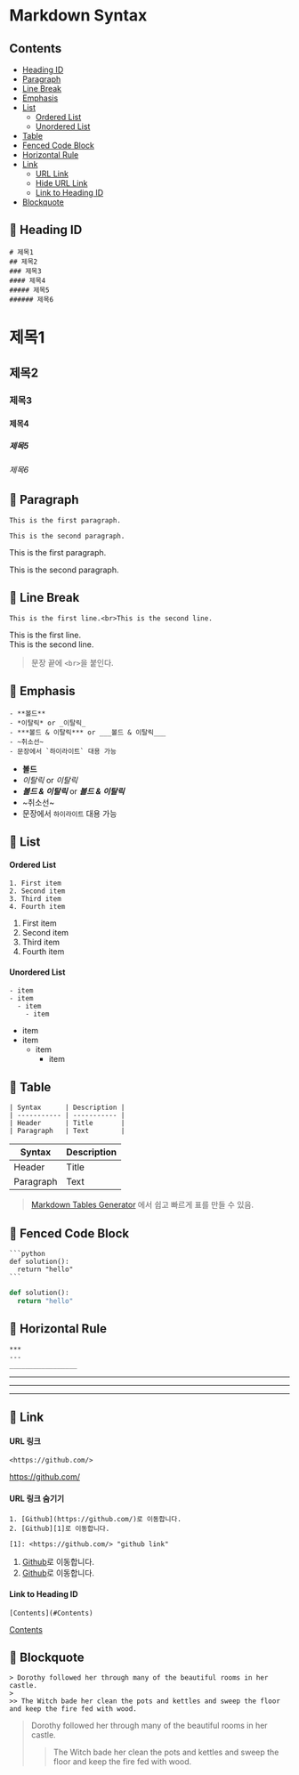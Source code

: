 # Markdown Syntax

## Contents
- [Heading ID](#-Heading-ID)
- [Paragraph](#-Paragraph)
- [Line Break](#-Line-Break)
- [Emphasis](#-Emphasis)
- [List](#-List)
  - [Ordered List](#Ordered-List)
  - [Unordered List](#Unordered-List)
- [Table](#-Table)
- [Fenced Code Block](#-Fenced-Code-Block)
- [Horizontal Rule](#-Horizontal-Rule)
- [Link](#-Link)
  - [URL Link](#URL-링크)
  - [Hide URL Link](#URL-링크-숨기기)
  - [Link to Heading ID](#Link-to-Heading-ID)
- [Blockquote](#-Blockquote)
## 🐽 Heading ID
```
# 제목1
## 제목2
### 제목3 
#### 제목4 
##### 제목5 
###### 제목6
```
# 제목1
## 제목2
### 제목3 
#### 제목4 
##### 제목5 
###### 제목6

## 🐽 Paragraph
```
This is the first paragraph.

This is the second paragraph.
```
This is the first paragraph.

This is the second paragraph.
## 🐽 Line Break
```
This is the first line.<br>This is the second line.
```
This is the first line.<br>This is the second line.
> 문장 끝에 `<br>`을 붙인다.

## 🐽 Emphasis
```
- **볼드**
- *이탈릭* or _이탈릭_
- ***볼드 & 이탈릭*** or ___볼드 & 이탈릭___
- ~취소선~
- 문장에서 `하이라이트` 대용 가능
```
- **볼드** <br>
- *이탈릭* or _이탈릭_ <br>
- ***볼드 & 이탈릭*** or ___볼드 & 이탈릭___<br>
- ~취소선~
- 문장에서 `하이라이트` 대용 가능

## 🐽 List
#### Ordered List
```
1. First item
2. Second item
3. Third item
4. Fourth item
```
1. First item
2. Second item
3. Third item
4. Fourth item
#### Unordered List
```
- item
- item
  - item
    - item
```
- item
- item
  - item
    - item

## 🐽 Table
```
| Syntax      | Description |
| ----------- | ----------- |
| Header      | Title       |
| Paragraph   | Text        |
```
| Syntax      | Description |
| ----------- | ----------- |
| Header      | Title       |
| Paragraph   | Text        |

> [Markdown Tables Generator](https://www.tablesgenerator.com/markdown_tables) 에서 쉽고 빠르게 표를 만들 수 있음.

## 🐽 Fenced Code Block
``````
```python
def solution():
  return "hello"
```
``````
```python
def solution():
  return "hello"
```
## 🐽 Horizontal Rule
```
***
---
_________________
```
***
---
_________________

## 🐽 Link
#### URL 링크
```
<https://github.com/>
```
<https://github.com/>
#### URL 링크 숨기기
```
1. [Github](https://github.com/)로 이동합니다.
2. [Github][1]로 이동합니다.

[1]: <https://github.com/> "github link"
```
1. [Github](https://github.com/)로 이동합니다.
2. [Github][1]로 이동합니다.

[1]: <https://github.com/> "github link"

#### Link to Heading ID
```
[Contents](#Contents)
```
[Contents](#Contents)

## 🐽 Blockquote
```
> Dorothy followed her through many of the beautiful rooms in her castle.
>
>> The Witch bade her clean the pots and kettles and sweep the floor and keep the fire fed with wood.
```
> Dorothy followed her through many of the beautiful rooms in her castle.
>
>> The Witch bade her clean the pots and kettles and sweep the floor and keep the fire fed with wood.
